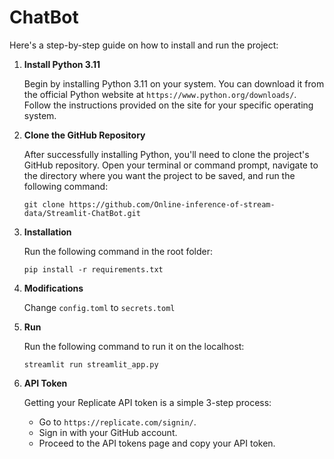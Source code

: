 # ChatBot

Here's a step-by-step guide on how to install and run the project:

1. **Install Python 3.11**

   Begin by installing Python 3.11 on your system. You can download it from the official Python website at `https://www.python.org/downloads/`. Follow the instructions provided on the site for your specific operating system.

2. **Clone the GitHub Repository**

   After successfully installing Python, you'll need to clone the project's GitHub repository. Open your terminal or command prompt, navigate to the directory where you want the project to be saved, and run the following command:

   ```
   git clone https://github.com/Online-inference-of-stream-data/Streamlit-ChatBot.git
   ```

3. **Installation**

   Run the following command in the root folder:

   ```
   pip install -r requirements.txt
   ```

4. **Modifications**

   Change `config.toml` to `secrets.toml`

5. **Run**

   Run the following command to run it on the localhost:

   ```
   streamlit run streamlit_app.py
   ```

6. **API Token**

   Getting your Replicate API token is a simple 3-step process:

   - Go to `https://replicate.com/signin/`.
   - Sign in with your GitHub account.
   - Proceed to the API tokens page and copy your API token.

